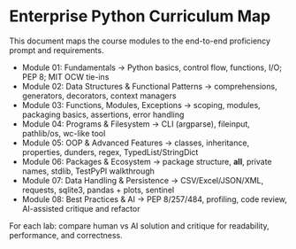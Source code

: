 # Enterprise Python Curriculum Map

This document maps the course modules to the end-to-end proficiency prompt and requirements.

- Module 01: Fundamentals → Python basics, control flow, functions, I/O; PEP 8; MIT OCW tie-ins
- Module 02: Data Structures & Functional Patterns → comprehensions, generators, decorators, context managers
- Module 03: Functions, Modules, Exceptions → scoping, modules, packaging basics, assertions, error handling
- Module 04: Programs & Filesystem → CLI (argparse), fileinput, pathlib/os, wc-like tool
- Module 05: OOP & Advanced Features → classes, inheritance, properties, dunders, regex, TypedList/StringDict
- Module 06: Packages & Ecosystem → package structure, __all__, private names, stdlib, TestPyPI walkthrough
- Module 07: Data Handling & Persistence → CSV/Excel/JSON/XML, requests, sqlite3, pandas + plots, sentinel
- Module 08: Best Practices & AI → PEP 8/257/484, profiling, code review, AI-assisted critique and refactor

For each lab: compare human vs AI solution and critique for readability, performance, and correctness.
